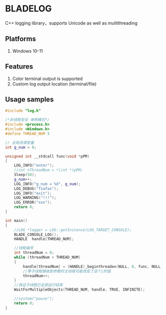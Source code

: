 # BLADELOG
C++ logging library，supports Unicode as well as multithreading


## Platforms
1. Windows 10-11
## Features
1. Color terminal output is supported
2. Custom log output location (terminal/file)

## Usage samples
```cpp
#include "log.h"

/*非线程安全 单例模式*/
#include <process.h>
#include <Windows.h>
#define THREAD_NUM 5

// 全局资源变量
int g_num = 0;

unsigned int __stdcall func(void *pPM)
{
	LOG_INFO("enter");
	//int nThreadNum = *(int *)pPM;
	Sleep(50);
	g_num++;
	LOG_INFO("g_num = %d", g_num);
	LOG_DEBUG("fsafas");
	LOG_INFO("exit");
	LOG_WARNING("!!!");
	LOG_ERROR("xxx");
	return 0;
}

int main()
{
	//LOG *logger = LOG::getInstance(LOG_TARGET_CONSOLE);
	BLADE_CONSOLE_LOG();
	HANDLE  handle[THREAD_NUM];

	//线程编号
	int threadNum = 0;
	while (threadNum < THREAD_NUM)
	{
		handle[threadNum] = (HANDLE)_beginthreadex(NULL, 0, func, NULL, 0, NULL);
		//等子线程接收到参数时主线程可能改变了这个i的值
		threadNum++;
	}
	//保证子线程已全部运行结束
	WaitForMultipleObjects(THREAD_NUM, handle, TRUE, INFINITE);

	//system("pause");
	return 0;
}

```
